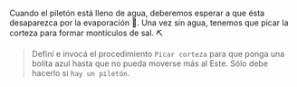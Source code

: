 <gs-attire attire-url="https://raw.githubusercontent.com/MumukiProject/mumuki-guia-gobstones-salinas-del-bebedero/master/assets/attires/config_1582050030856.json"></gs-attire>

<gs-toolbox toolbox-url="https://raw.githubusercontent.com/MumukiProject/mumuki-guia-gobstones-brazos-roboticos/master/assets/toolbox_1581090983723.xml"></gs-toolbox>

Cuando el piletón está lleno de agua, deberemos esperar a que ésta desaparezca por la evaporación :dash:. Una vez sin agua, tenemos que picar la corteza para formar montículos de sal. :pick:

> Definí e invocá el procedimiento `Picar corteza` para que ponga una bolita azul hasta que no pueda moverse más al Este. Sólo debe hacerlo si `hay un piletón`.
